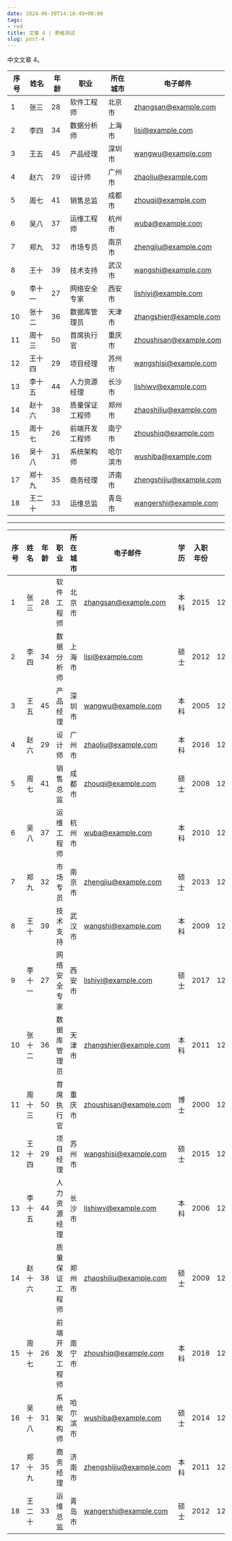 ```yaml
---
date: 2024-06-30T14:18:49+08:00
tags:
- red
title: 文章 4 | 表格测试
slug: post-4
---
```


中文文章 4。

| 序号 | 姓名         | 年龄 | 职业         | 所在城市         | 电子邮件                  |
|------|--------------|------|--------------|------------------|---------------------------|
| 1    | 张三         | 28   | 软件工程师   | 北京市           | zhangsan@example.com      |
| 2    | 李四         | 34   | 数据分析师   | 上海市           | lisi@example.com          |
| 3    | 王五         | 45   | 产品经理     | 深圳市           | wangwu@example.com        |
| 4    | 赵六         | 29   | 设计师       | 广州市           | zhaoliu@example.com       |
| 5    | 周七         | 41   | 销售总监     | 成都市           | zhouqi@example.com        |
| 6    | 吴八         | 37   | 运维工程师   | 杭州市           | wuba@example.com          |
| 7    | 郑九         | 32   | 市场专员     | 南京市           | zhengjiu@example.com      |
| 8    | 王十         | 39   | 技术支持     | 武汉市           | wangshi@example.com       |
| 9    | 李十一       | 27   | 网络安全专家 | 西安市           | lishiyi@example.com       |
| 10   | 张十二       | 36   | 数据库管理员 | 天津市           | zhangshier@example.com    |
| 11   | 周十三       | 50   | 首席执行官   | 重庆市           | zhoushisan@example.com    |
| 12   | 王十四       | 29   | 项目经理     | 苏州市           | wangshisi@example.com     |
| 13   | 李十五       | 44   | 人力资源经理 | 长沙市           | lishiwv@example.com       |
| 14   | 赵十六       | 38   | 质量保证工程师 | 郑州市          | zhaoshiliu@example.com    |
| 15   | 周十七       | 26   | 前端开发工程师 | 南宁市          | zhoushiq@example.com      |
| 16   | 吴十八       | 31   | 系统架构师   | 哈尔滨市         | wushiba@example.com       |
| 17   | 郑十九       | 35   | 商务经理     | 济南市           | zhengshijiu@example.com   |
| 18   | 王二十       | 33   | 运维总监     | 青岛市           | wangershi@example.com     |

---

| 序号 | 姓名         | 年龄 | 职业         | 所在城市         | 电子邮件                  | 学历       | 入职年份 | 联系电话        |
|------|--------------|------|--------------|------------------|---------------------------|------------|----------|-----------------|
| 1    | 张三         | 28   | 软件工程师   | 北京市           | zhangsan@example.com      | 本科       | 2015     | 12345678901     |
| 2    | 李四         | 34   | 数据分析师   | 上海市           | lisi@example.com          | 硕士       | 2012     | 12345678902     |
| 3    | 王五         | 45   | 产品经理     | 深圳市           | wangwu@example.com        | 本科       | 2005     | 12345678903     |
| 4    | 赵六         | 29   | 设计师       | 广州市           | zhaoliu@example.com       | 本科       | 2016     | 12345678904     |
| 5    | 周七         | 41   | 销售总监     | 成都市           | zhouqi@example.com        | 硕士       | 2008     | 12345678905     |
| 6    | 吴八         | 37   | 运维工程师   | 杭州市           | wuba@example.com          | 本科       | 2010     | 12345678906     |
| 7    | 郑九         | 32   | 市场专员     | 南京市           | zhengjiu@example.com      | 硕士       | 2013     | 12345678907     |
| 8    | 王十         | 39   | 技术支持     | 武汉市           | wangshi@example.com       | 本科       | 2009     | 12345678908     |
| 9    | 李十一       | 27   | 网络安全专家 | 西安市           | lishiyi@example.com       | 硕士       | 2017     | 12345678909     |
| 10   | 张十二       | 36   | 数据库管理员 | 天津市           | zhangshier@example.com    | 本科       | 2011     | 12345678910     |
| 11   | 周十三       | 50   | 首席执行官   | 重庆市           | zhoushisan@example.com    | 博士       | 2000     | 12345678911     |
| 12   | 王十四       | 29   | 项目经理     | 苏州市           | wangshisi@example.com     | 硕士       | 2015     | 12345678912     |
| 13   | 李十五       | 44   | 人力资源经理 | 长沙市           | lishiwv@example.com       | 本科       | 2006     | 12345678913     |
| 14   | 赵十六       | 38   | 质量保证工程师 | 郑州市          | zhaoshiliu@example.com    | 硕士       | 2009     | 12345678914     |
| 15   | 周十七       | 26   | 前端开发工程师 | 南宁市          | zhoushiq@example.com      | 本科       | 2018     | 12345678915     |
| 16   | 吴十八       | 31   | 系统架构师   | 哈尔滨市         | wushiba@example.com       | 硕士       | 2014     | 12345678916     |
| 17   | 郑十九       | 35   | 商务经理     | 济南市           | zhengshijiu@example.com   | 本科       | 2011     | 12345678917     |
| 18   | 王二十       | 33   | 运维总监     | 青岛市           | wangershi@example.com     | 硕士       | 2012     | 12345678918     |
